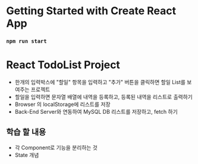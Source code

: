 # Getting Started with Create React App

### `npm run start`

# React TodoList Project

- 한개의 입력박스에 "할일" 항목을 입력하고 "추가" 버튼을 클릭하면 할일 List를 보여주는 프로젝트
- 할일을 입력하면 문자열 배열에 내역을 등록하고, 등록된 내역을 리스트로 출력하기
- Browser 의 localStorage에 리스트를 저장
- Back-End Server와 연동하여 MySQL DB 리스트를 저장하고, fetch 하기

## 학습 할 내용

- 각 Component로 기능을 분리하는 것
- State 개념
